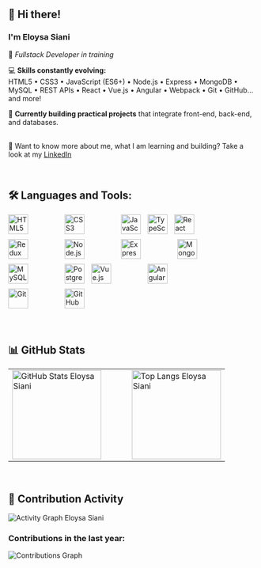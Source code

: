 ## 👋 Hi there!  
### I'm **Eloysa Siani**  
🧠 *Fullstack Developer in training*

💻 **Skills constantly evolving:**  
HTML5 • CSS3 • JavaScript (ES6+) • Node.js • Express • MongoDB • MySQL • REST APIs • React • Vue.js • Angular • Webpack • Git • GitHub... and more!

🚀 **Currently building practical projects** that integrate front-end, back-end, and databases.


<br/> 📝 Want to know more about me, what I am learning and building? Take a look at my [LinkedIn](https://www.linkedin.com/in/eloysa-siani/)

<br />

## 🛠️ Languages and Tools:

<p align="left">
  <img src="https://cdn.jsdelivr.net/gh/devicons/devicon/icons/html5/html5-original.svg" height="40" alt="HTML5" style="margin-right: 70px; margin-bottom: 10px;" />
  <img src="https://cdn.jsdelivr.net/gh/devicons/devicon/icons/css3/css3-original.svg" height="40" alt="CSS3" style="margin-right: 70px; margin-bottom: 10px;" />
  <img src="https://cdn.jsdelivr.net/gh/devicons/devicon/icons/javascript/javascript-original.svg" height="40" alt="JavaScript" style="margin-right: 10px; margin-bottom: 10px;" />
  <img src="https://cdn.jsdelivr.net/gh/devicons/devicon/icons/typescript/typescript-original.svg" height="40" alt="TypeScript" style="margin-right: 10px; margin-bottom: 10px;" />
  <img src="https://cdn.jsdelivr.net/gh/devicons/devicon/icons/react/react-original.svg" height="40" alt="React" style="margin-right: 70px; margin-bottom: 10px;" />
  <img src="https://cdn.jsdelivr.net/gh/devicons/devicon/icons/redux/redux-original.svg" height="40" alt="Redux" style="margin-right: 70px; margin-bottom: 10px;" />
  <img src="https://cdn.jsdelivr.net/gh/devicons/devicon/icons/nodejs/nodejs-original.svg" height="40" alt="Node.js" style="margin-right: 70px; margin-bottom: 10px;" />
  <img src="https://cdn.jsdelivr.net/gh/devicons/devicon/icons/express/express-original.svg" height="40" alt="Express" style="margin-right: 70px; margin-bottom: 10px;" />
  <img src="https://cdn.jsdelivr.net/gh/devicons/devicon/icons/mongodb/mongodb-original.svg" height="40" alt="MongoDB" style="margin-right: 70px; margin-bottom: 10px;" />
  <img src="https://cdn.jsdelivr.net/gh/devicons/devicon/icons/mysql/mysql-original.svg" height="40" alt="MySQL" style="margin-right: 70px; margin-bottom: 10px;" />
  <img src="https://cdn.jsdelivr.net/gh/devicons/devicon/icons/postgresql/postgresql-original.svg" height="40" alt="PostgreSQL" style="margin-right: 10px; margin-bottom: 10px;" />
  <img src="https://cdn.jsdelivr.net/gh/devicons/devicon/icons/vuejs/vuejs-original.svg" height="40" alt="Vue.js" style="margin-right: 70px; margin-bottom: 10px;" />
  <img src="https://cdn.jsdelivr.net/gh/devicons/devicon/icons/angularjs/angularjs-original.svg" height="40" alt="Angular" style="margin-right: 70px; margin-bottom: 10px;" />
  <img src="https://cdn.jsdelivr.net/gh/devicons/devicon/icons/git/git-original.svg" height="40" alt="Git" style="margin-right: 70px; margin-bottom: 10px;" />
  <img src="https://cdn.jsdelivr.net/gh/devicons/devicon/icons/github/github-original.svg" height="40" alt="GitHub" style="margin-right: 70px; margin-bottom: 10px;" />
</p>
<br>

## 📊 GitHub Stats

<table align="center">
  <tr>
    <td>
      <a href="https://github.com/eloysasiani">
        <img height="180" src="https://github-readme-stats.vercel.app/api?username=eloysasiani&show_icons=true&theme=tokyonight&title_color=bb86fc&text_color=ffffff&bg_color=0d1117" alt="GitHub Stats Eloysa Siani"/>
      </a>
    </td>
    <td width="30"></td> <!-- Espaçamento entre os gráficos -->
    <td>
      <a href="https://github.com/eloysasiani">
        <img height="180" src="https://github-readme-stats.vercel.app/api/top-langs/?username=eloysasiani&layout=compact&theme=tokyonight&title_color=bb86fc&text_color=ffffff&bg_color=0d1117" alt="Top Langs Eloysa Siani"/>
      </a>
    </td>
  </tr>
</table>
<br>


## 🌱 Contribution Activity
<p>
<img align="center"
     src="https://github-readme-activity-graph.vercel.app/graph?username=eloysasiani&theme=tokyo-night&bg_color=0d1117&color=bb86fc&line=bb86fc&point=ffffff"
     alt="Activity Graph Eloysa Siani"/>
</p>

### Contributions in the last year:  
![Contributions Graph](https://github-readme-activity-graph.vercel.app/graph?username=eloysasiani&theme=tokyo-night&bg_color=0d1117&color=bb86fc&line=bb86fc&point=ffffff)


<!--
**eloysasiani/eloysasiani** is a ✨ _special_ ✨ repository because its `README.md` (this file) appears on your GitHub profile.
Here are some ideas to get you started:
- 🔭 I’m currently working on ...
- 🌱 I’m currently learning ...
- 👯 I’m looking to collaborate on ...
- 🤔 I’m looking for help with ...
- 💬 Ask me about ...
- 📫 How to reach me: ...
- 😄 Pronouns: ...
- ⚡ Fun fact: ...
